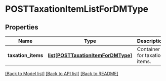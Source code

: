 # POSTTaxationItemListForDMType

## Properties
Name | Type | Description | Notes
------------ | ------------- | ------------- | -------------
**taxation_items** | [**list[POSTTaxationItemForDMType]**](POSTTaxationItemForDMType.md) | Container for taxation items.  | [optional] 

[[Back to Model list]](../README.md#documentation-for-models) [[Back to API list]](../README.md#documentation-for-api-endpoints) [[Back to README]](../README.md)


